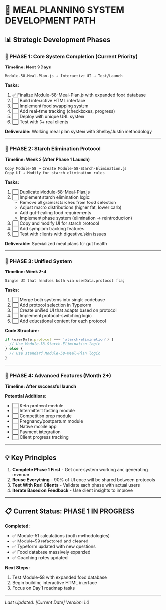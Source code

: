 # 🚀 MEAL PLANNING SYSTEM DEVELOPMENT PATH

## 📊 Strategic Development Phases

### 🎯 PHASE 1: Core System Completion (Current Priority)
**Timeline: Next 3 Days**

```
Module-58-Meal-Plan.js → Interactive UI → Test/Launch
```

**Tasks:**
1. ✅ Finalize Module-58-Meal-Plan.js with expanded food database
2. ⬜ Build interactive HTML interface
3. ⬜ Implement food swapping system
4. ⬜ Add real-time tracking (checkboxes, progress)
5. ⬜ Deploy with unique URL system
6. ⬜ Test with 3+ real clients

**Deliverable:** Working meal plan system with Shelby/Justin methodology

---

### 🌿 PHASE 2: Starch Elimination Protocol
**Timeline: Week 2 (After Phase 1 Launch)**

```
Copy Module-58 → Create Module-58-Starch-Elimination.js
Copy UI → Modify for starch elimination rules
```

**Tasks:**
1. ⬜ Duplicate Module-58-Meal-Plan.js
2. ⬜ Implement starch elimination logic:
   - Remove all grains/starches from food selection
   - Adjust macro distributions (higher fat, lower carb)
   - Add gut-healing food requirements
   - Implement phase system (elimination → reintroduction)
3. ⬜ Copy and modify UI for starch protocol
4. ⬜ Add symptom tracking features
5. ⬜ Test with clients with digestive/skin issues

**Deliverable:** Specialized meal plans for gut health

---

### 🔧 PHASE 3: Unified System
**Timeline: Week 3-4**

```
Single UI that handles both via userData.protocol flag
```

**Tasks:**
1. ⬜ Merge both systems into single codebase
2. ⬜ Add protocol selection in Typeform
3. ⬜ Create unified UI that adapts based on protocol
4. ⬜ Implement protocol-switching logic
5. ⬜ Add educational content for each protocol

**Code Structure:**
```javascript
if (userData.protocol === 'starch-elimination') {
  // Use Module-58-Starch-Elimination logic
} else {
  // Use standard Module-58-Meal-Plan logic
}
```

---

### 🚀 PHASE 4: Advanced Features (Month 2+)
**Timeline: After successful launch**

**Potential Additions:**
- ⬜ Keto protocol module
- ⬜ Intermittent fasting module  
- ⬜ Competition prep module
- ⬜ Pregnancy/postpartum module
- ⬜ Native mobile app
- ⬜ Payment integration
- ⬜ Client progress tracking

---

## 💡 Key Principles

1. **Complete Phase 1 First** - Get core system working and generating revenue
2. **Reuse Everything** - 90% of UI code will be shared between protocols
3. **Test With Real Clients** - Validate each phase with actual users
4. **Iterate Based on Feedback** - Use client insights to improve

---

## 📋 Current Status: PHASE 1 IN PROGRESS

**Completed:**
- ✅ Module-51 calculations (both methodologies)
- ✅ Module-58 refactored and cleaned
- ✅ Typeform updated with new questions
- ✅ Food database massively expanded
- ✅ Coaching notes updated

**Next Steps:**
1. Test Module-58 with expanded food database
2. Begin building interactive HTML interface
3. Focus on Day 1 roadmap tasks

---

*Last Updated: [Current Date]*
*Version: 1.0* 